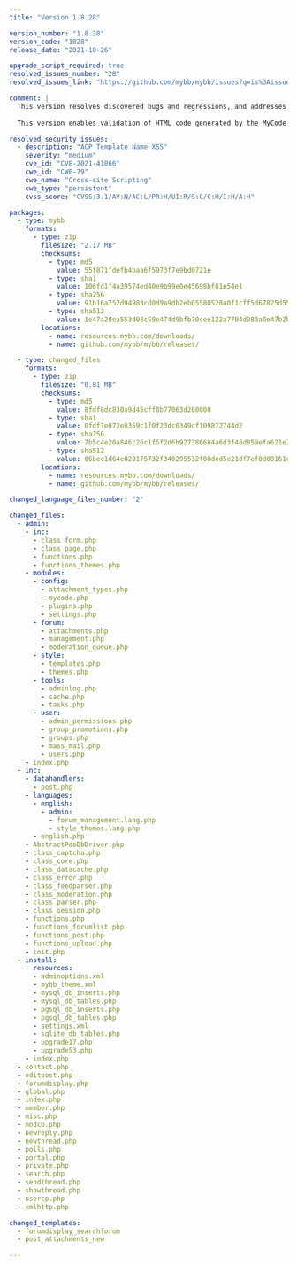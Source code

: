 ```yaml
---
title: "Version 1.8.28"

version_number: "1.8.28"
version_code: "1828"
release_date: "2021-10-26"

upgrade_script_required: true
resolved_issues_number: "28"
resolved_issues_link: "https://github.com/mybb/mybb/issues?q=is%3Aissue+is%3Aclosed+label%3As%3Aresolved+-label%3Adev-branch+milestone%3A1.8.28"

comment: |
  This version resolves discovered bugs and regressions, and addresses known PHP 8 compatibility problems.
  
  This version enables validation of HTML code generated by the MyCode parser — check the [Documentation page](https://docs.mybb.com/1.8/faq/errors/#parser-output-validation-failed) and [previous announcement](https://blog.mybb.com/2021/10/03/1-8s-captcha-bug-parser-validation-and-php-compatibility/) for more details.

resolved_security_issues:
  - description: "ACP Template Name XSS"
    severity: "medium"
    cve_id: "CVE-2021-41866"
    cwe_id: "CWE-79"
    cwe_name: "Cross-site Scripting"
    cwe_type: "persistent"
    cvss_score: "CVSS:3.1/AV:N/AC:L/PR:H/UI:R/S:C/C:H/I:H/A:H"

packages:
  - type: mybb
    formats:
      - type: zip
        filesize: "2.17 MB"
        checksums:
          - type: md5
            value: 55f871fdefb4baa6f5973f7e9bd0721e
          - type: sha1
            value: 106fd1f4a39574ed40e9b99e0e45698bf81e54e1
          - type: sha256
            value: 91b16a752d94983cd0d9a9db2eb05580528a0f1cff5d67825d55238f6e0b3c79
          - type: sha512
            value: 1e47a20ea553d08c59e474d9bfb70cee122a7704d983a0e47b2ba757e98b1bacf14e14b0d95ede60a6358091751dc34cb873c992f90fe61d6aa37625bac5f20a
        locations:
          - name: resources.mybb.com/downloads/
          - name: github.com/mybb/mybb/releases/

  - type: changed_files
    formats:
      - type: zip
        filesize: "0.81 MB"
        checksums:
          - type: md5
            value: 8fdf8dc830a9d45cff8b77063d200008
          - type: sha1
            value: 0fdf7e072e8359c1f0f23dc0349cf109872744d2
          - type: sha256
            value: 7b5c4e20a846c26c1f5f2d6b927386684a6d3f48d859efa621e3aaa461f953e7
          - type: sha512
            value: 06bec1d64e029175732f340295532f08ded5e21df7ef0d08161c0753d0fa7e2d70d063c50ab7de96fa29012b4a4312a49914c10f123e2914ecfca54b3ed191fd
        locations:
          - name: resources.mybb.com/downloads/
          - name: github.com/mybb/mybb/releases/

changed_language_files_number: "2"

changed_files:
  - admin:
    - inc:
      - class_form.php
      - class_page.php
      - functions.php
      - functions_themes.php
    - modules:
      - config:
        - attachment_types.php
        - mycode.php
        - plugins.php
        - settings.php
      - forum:
        - attachments.php
        - management.php
        - moderation_queue.php
      - style:
        - templates.php
        - themes.php
      - tools:
        - adminlog.php
        - cache.php
        - tasks.php
      - user:
        - admin_permissions.php
        - group_promotions.php
        - groups.php
        - mass_mail.php
        - users.php
    - index.php
  - inc:
    - datahandlers:
      - post.php
    - languages:
      - english:
        - admin:
          - forum_management.lang.php
          - style_themes.lang.php
      - english.php
    - AbstractPdoDbDriver.php
    - class_captcha.php
    - class_core.php
    - class_datacache.php
    - class_error.php
    - class_feedparser.php
    - class_moderation.php
    - class_parser.php
    - class_session.php
    - functions.php
    - functions_forumlist.php
    - functions_post.php
    - functions_upload.php
    - init.php
  - install:
    - resources:
      - adminoptions.xml
      - mybb_theme.xml
      - mysql_db_inserts.php
      - mysql_db_tables.php
      - pgsql_db_inserts.php
      - pgsql_db_tables.php
      - settings.xml
      - sqlite_db_tables.php
      - upgrade17.php
      - upgrade53.php
    - index.php
  - contact.php
  - editpost.php
  - forumdisplay.php
  - global.php
  - index.php
  - member.php
  - misc.php
  - modcp.php
  - newreply.php
  - newthread.php
  - polls.php
  - portal.php
  - private.php
  - search.php
  - sendthread.php
  - showthread.php
  - usercp.php
  - xmlhttp.php

changed_templates:
  - forumdisplay_searchforum
  - post_attachments_new

---
```

